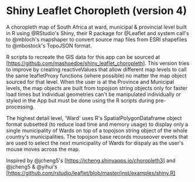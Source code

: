 # Shiny Leaflet Choropleth (version 4)
A choropleth map of South Africa at ward, municipal & provincial level built in R using @RStudio's Shiny, their R package for @Leaflet and system call's to @mbloch's mapshaper to convert source map files from ESRI shapefiles to @mbostock's TopoJSON format.

R scripts to recreate the GIS data for this app can be sourced at [https://github.com/mashoedoe/shiny_leaflet_choropleth]. This version tries to improve by creating reactiveValues that allow different map levels to call the same leafletProxy functions (where possible) no matter the map object sourced for that level. When the user is at the Province and Municipal levels, the map objects are built from topojson string objects only for faster load times but individual geometries can't be manipulated individually or styled in the App but must be done using the R scripts during pre-processing. 

The highest detail level, 'Ward' uses R's SpatialPolygonDataframe object format subsetted (to reduce load time and memory usage) to display only a single municipality of Wards on top of a topojson string object of the whole country's municipalities. The topojson base records mouseover events that are used to select the next municipality of Wards for dispaly as the user's mouse moves across the map.

Inspired by @jcheng5's [https://jcheng.shinyapps.io/choropleth3] and @jcheng5 & @yihui's [https://github.com/rstudio/leaflet/blob/master/inst/examples/shiny.R]
